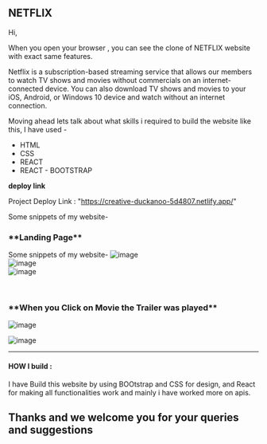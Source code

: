 <h2>NETFLIX</h2>

Hi, 
 
When you open your browser , you can see the clone of NETFLIX website with exact same features.

Netflix is a subscription-based streaming service that allows our members to watch TV shows and movies without commercials on an internet-connected device. You can also download TV shows and movies to your iOS, Android, or Windows 10 device and watch without an internet connection.

Moving ahead lets talk about what skills i required to build the website like this,
I have used -
<ul>
  <li>HTML</li>
  <li>CSS</li>
  <li>REACT</li>
  <li>REACT - BOOTSTRAP</li>
</ul>

**deploy link**

Project Deploy Link : "https://creative-duckanoo-5d4807.netlify.app/"

Some snippets of my website-

<h3>**Landing Page**</h3>

Some snippets of my website-
![image](https://user-images.githubusercontent.com/84118928/172614456-ce575af6-3b94-4979-881b-c9c5981905e4.png)
<br/>
![image](https://user-images.githubusercontent.com/84118928/172614370-bfe01a62-df08-4dc4-af39-7bcee4c9bb77.png)
<br/>
![image](https://user-images.githubusercontent.com/84118928/172614343-c53a0dca-e0bd-4444-9a12-c0f1bfdf9cf8.png)

<br/>
<h3>**When you Click on Movie the Trailer was played**</h3>

![image](https://user-images.githubusercontent.com/84118928/172992850-44b639fa-fc85-43fb-89d7-d18c26a14e44.png)

![image](https://user-images.githubusercontent.com/84118928/172992893-f0b6c887-28d4-4004-a161-e7f52c843781.png)

<hr/>

<h4>HOW I build :</h4>

I have Build this website by using BOOtstrap and CSS for design, 
and React for making all functionalities work and mainly i have worked more on apis.

<h2>Thanks and we welcome you for your queries and suggestions</h2>

